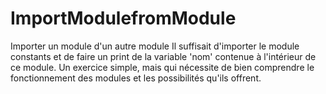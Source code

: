 # ImportModulefromModule
Importer un module d'un autre module 
Il suffisait d'importer le module constants et de faire un print de la variable 'nom' contenue à l'intérieur de ce module. Un exercice simple, mais qui nécessite de bien comprendre le fonctionnement des modules et les possibilités qu'ils offrent.
